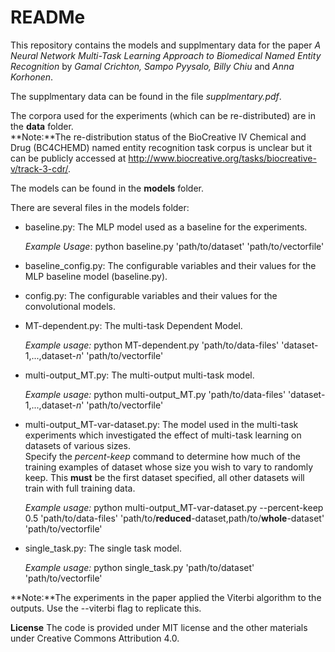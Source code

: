 # READMe

This repository contains the models and supplmentary data for the paper *A Neural Network Multi-Task Learning Approach to Biomedical Named Entity Recognition* by *Gamal Crichton, Sampo Pyysalo, Billy Chiu* and *Anna Korhonen*.  

The supplmentary data can be found in the file *supplmentary.pdf*.  

The corpora used for the experiments (which can be re-distributed) are in the **data** folder.  
**Note:**The re-distribution status of the BioCreative IV Chemical and Drug (BC4CHEMD) named entity recognition task corpus is unclear but it can be publicly accessed at http://www.biocreative.org/tasks/biocreative-v/track-3-cdr/.

The models can be found in the **models** folder.  

There are several files in the models folder:
+ baseline.py: The MLP model used as a baseline for the experiments.

   *Example Usage*: python baseline.py 'path/to/dataset' 'path/to/vectorfile'

+ baseline_config.py: The configurable variables and their values for the MLP baseline model (baseline.py).
+ config.py: The configurable variables and their values for the convolutional models.
+ MT-dependent.py: The multi-task Dependent Model.

   *Example usage:* python MT-dependent.py 'path/to/data-files'  'dataset-1,...,dataset-*n*'  'path/to/vectorfile'
+ multi-output_MT.py: The multi-output multi-task model.

   *Example usage:* python multi-output_MT.py 'path/to/data-files' 'dataset-1,...,dataset-*n*' 'path/to/vectorfile'
+ multi-output_MT-var-dataset.py: The model used in the multi-task experiments which investigated the effect of multi-task learning on datasets of various sizes.  
Specify the *percent-keep* command to determine how much of the training examples of dataset whose size you wish to vary to randomly keep. This **must** be the first dataset specified, all other datasets will train with full training data.

   *Example usage:* python multi-output_MT-var-dataset.py --percent-keep 0.5 'path/to/data-files' 'path/to/**reduced**-dataset,path/to/**whole**-dataset' 'path/to/vectorfile'
+ single_task.py: The single task model.

   *Example usage:* python single_task.py 'path/to/dataset' 'path/to/vectorfile'

**Note:**The experiments in the paper applied the Viterbi algorithm to the outputs. Use the --viterbi flag to replicate this.

**License**
The code is provided under MIT license and the other materials under Creative Commons Attribution 4.0. 
